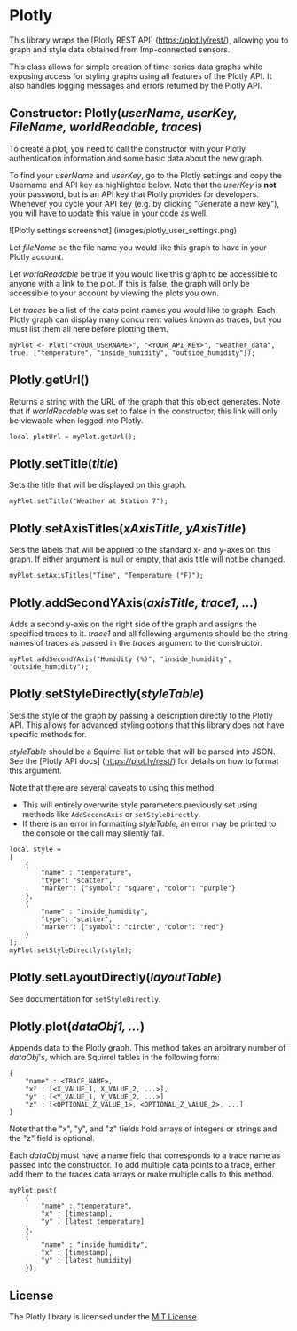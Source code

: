 # Plotly

This library wraps the [Plotly REST API] (https://plot.ly/rest/), allowing you to graph and style data obtained from Imp-connected sensors.

This class allows for simple creation of time-series data graphs while exposing access for styling graphs using all features of the Plotly API.  It also handles logging messages and errors returned by the Plotly API.

## Constructor: Plotly(*userName, userKey, FileName, worldReadable, traces*)

To create a plot, you need to call the constructor with your Plotly authentication information and some basic data about the new graph.

To find your *userName* and *userKey*, go to the Plotly settings and copy the Username and API key as highlighted below.  Note that the *userKey* is **not** your password, but is an API key that Plotly provides for developers.  Whenever you cycle your API key (e.g. by clicking "Generate a new key"), you will have to update this value in your code as well.

![Plotly settings screenshot] (images/plotly_user_settings.png)

Let *fileName* be the file name you would like this graph to have in your Plotly account.

Let *worldReadable* be true if you would like this graph to be accessible to anyone with a link to the plot.  If this is false, the graph will only be accessible to your account by viewing the plots you own.

Let *traces* be a list of the data point names you would like to graph.  Each Plotly graph can display many concurrent values known as traces, but you must list them all here before plotting them.

```
myPlot <- Plot("<YOUR_USERNAME>", "<YOUR_API_KEY>", "weather_data", true, ["temperature", "inside_humidity", "outside_humidity"]);
```


## Plotly.getUrl()

Returns a string with the URL of the graph that this object generates.  Note that if *worldReadable* was set to false in the constructor, this link will only be viewable when logged into Plotly.

```
local plotUrl = myPlot.getUrl();
```

## Plotly.setTitle(*title*)

Sets the title that will be displayed on this graph.

```
myPlot.setTitle("Weather at Station 7");
```

## Plotly.setAxisTitles(*xAxisTitle, yAxisTitle*)

Sets the labels that will be applied to the standard x- and y-axes on this graph.  If either argument is null or empty, that axis title will not be changed.

```
myPlot.setAxisTitles("Time", "Temperature (°F)");
```

## Plotly.addSecondYAxis(*axisTitle, trace1, ...*)

Adds a second y-axis on the right side of the graph and assigns the specified traces to it.  *trace1* and all following arguments should be the string names of traces as passed in the *traces* argument to the constructor.

```
myPlot.addSecondYAxis("Humidity (%)", "inside_humidity", "outside_humidity");
```

## Plotly.setStyleDirectly(*styleTable*)

Sets the style of the graph by passing a description directly to the Plotly API.  This allows for advanced styling options that this library does not have specific methods for.

*styleTable* should be a Squirrel list or table that will be parsed into JSON.  See the [Plotly API docs] (https://plot.ly/rest/) for details on how to format this argument.

Note that there are several caveats to using this method:

- This will entirely overwrite style parameters previously set using methods like `AddSecondAxis` or `setStyleDirectly`.
- If there is an error in formatting *styleTable*, an error may be printed to the console or the call may silently fail.

```
local style =
[
    {
        "name" : "temperature",
        "type": "scatter",
        "marker": {"symbol": "square", "color": "purple"}
    },
    {
        "name" : "inside_humidity",
        "type": "scatter",
        "marker": {"symbol": "circle", "color": "red"}
    }
];
myPlot.setStyleDirectly(style);
```

## Plotly.setLayoutDirectly(*layoutTable*)

See documentation for `setStyleDirectly`.

## Plotly.plot(*dataObj1, ...*)

Appends data to the Plotly graph.  This method takes an arbitrary number of *dataObj*'s, which are Squirrel tables in the following form:

```
{
    "name" : <TRACE_NAME>,
    "x" : [<X_VALUE_1, X_VALUE_2, ...>],
    "y" : [<Y_VALUE_1, Y_VALUE_2, ...>]
    "z" : [<OPTIONAL_Z_VALUE_1>, <OPTIONAL_Z_VALUE_2>, ...]
}
```

Note that the "x", "y", and "z" fields hold arrays of integers or strings and the "z" field is optional.

Each *dataObj* must have a name field that corresponds to a trace name as passed into the constructor.  To add multiple data points to a trace, either add them to the traces data arrays or make multiple calls to this method.

```
myPlot.post(
    {
        "name" : "temperature",
        "x" : [timestamp],
        "y" : [latest_temperature]
    },
    {
        "name" : "inside_humidity",
        "x" : [timestamp],
        "y" : [latest_humidity]
    });
```

## License

The Plotly library is licensed under the [MIT License](./LICENSE).

